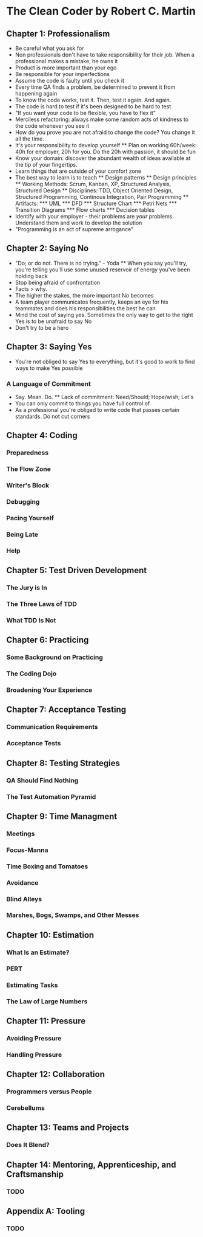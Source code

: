 # The Clean Coder by Robert C. Martin
## Chapter 1: Professionalism
* Be careful what you ask for
* Non professionals don't have to take responsibility for their job. When a professional makes a mistake, he owns it
* Product is more important than your ego
* Be responsible for your imperfections
* Assume the code is faulty until you check it
* Every time QA finds a problem, be determined to prevent it from happening again
* To know the code works, test it. Then, test it again. And again.
* The code is hard to test if it's been designed to be hard to test
* "If you want your code to be flexible, you have to flex it"
* Merciless refactoring: always make some random acts of kindness to the code whenever you see it
* How do you prove you are not afraid to change the code? You change it all the time.
* It's your responsibility to develop yourself
** Plan on working 60h/week: 40h for employer, 20h for you. Do the 20h with passion, it should be fun
* Know your domain: discover the abundant wealth of ideas available at the tip of your fingertips. 
* Learn things that are outside of your comfort zone
* The best way to learn is to teach
** Design patterns
** Design principles
** Working Methods: Scrum, Kanban, XP, Structured Analysis, Structured Design
** Disciplines: TDD, Object Oriented Design, Structured Programming, Continous Integration, Pair Programming
** Artifacts: 
*** UML
*** DFD
*** Structure Chart
*** Petri Nets
*** Transition Diagrams
*** Flow charts
*** Decision tables
* Identify with your employer - their problems are *your* problems. Understand them and work to develop the solution
* "Programming is an act of supreme arrogance"
## Chapter 2: Saying No
* "Do; or do not. There is no trying." - Yoda
** When you say you'll try, you're telling you'll use some unused reservoir of energy you've been holding back
* Stop being afraid of confrontation
* Facts > why. 
* The higher the stakes, the more important No becomes
* A team player communicates frequently, keeps an eye for his teammates and does his responsibilities the best he can
* Mind the cost of saying yes. Sometimes the only way to get to the right Yes is to be unafraid to say No
* Don't try to be a hero
## Chapter 3: Saying Yes
* You're not obliged to say Yes to everything, but it's good to work to find ways to make Yes possible
### A Language of Commitment
* Say. Mean. Do. 
** Lack of commitment: Need/Should; Hope/wish; Let's
* You can only commit to things you have full control of
* As a professional you're obliged to write code that passes certain standards. Do not cut corners
## Chapter 4: Coding
### Preparedness
### The Flow Zone
### Writer's Block
### Debugging
### Pacing Yourself
### Being Late
### Help
## Chapter 5: Test Driven Development
### The Jury is In
### The Three Laws of TDD
### What TDD Is Not
## Chapter 6: Practicing
### Some Background on Practicing
### The Coding Dojo
### Broadening Your Experience
## Chapter 7: Acceptance Testing
### Communication Requirements
### Acceptance Tests
## Chapter 8: Testing Strategies
### QA Should Find Nothing
### The Test Automation Pyramid
## Chapter 9: Time Managment
### Meetings
### Focus-Manna
### Time Boxing and Tomatoes
### Avoidance
### Blind Alleys
### Marshes, Bogs, Swamps, and Other Messes
## Chapter 10: Estimation
### What Is an Estimate?
### PERT
### Estimating Tasks
### The Law of Large Numbers
## Chapter 11: Pressure
### Avoiding Pressure
### Handling Pressure
## Chapter 12: Collaboration
### Programmers versus People
### Cerebellums
## Chapter 13: Teams and Projects
### Does It Blend?
## Chapter 14: Mentoring, Apprenticeship, and Craftsmanship
### TODO
## Appendix A: Tooling
### TODO

